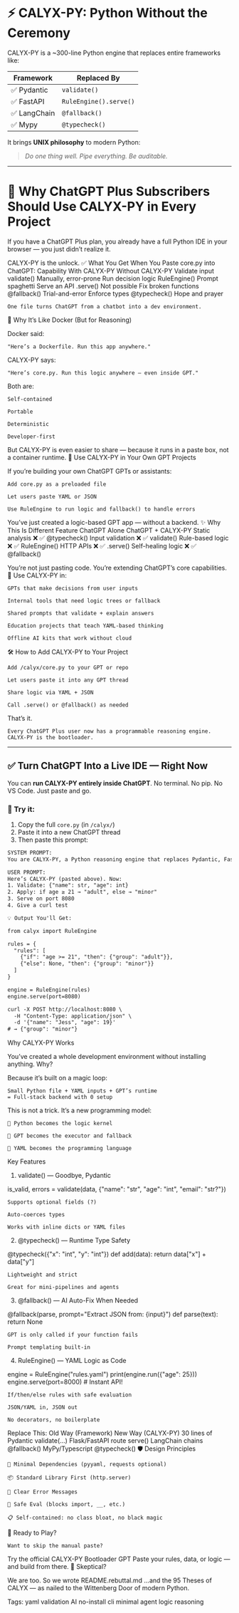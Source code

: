# ⚡ CALYX-PY: Python Without the Ceremony

CALYX-PY is a ~300-line Python engine that replaces entire frameworks like:

| Framework     | Replaced By            |
|---------------|------------------------|
| ✅ Pydantic    | `validate()`           |
| ✅ FastAPI     | `RuleEngine().serve()` |
| ✅ LangChain   | `@fallback()`          |
| ✅ Mypy        | `@typecheck()`         |

It brings **UNIX philosophy** to modern Python:
> *Do one thing well. Pipe everything. Be auditable.*
---
# 💎 Why ChatGPT Plus Subscribers Should Use CALYX-PY in Every Project

If you have a ChatGPT Plus plan, you already have a full Python IDE in your browser — you just didn’t realize it.

CALYX-PY is the unlock.
✅ What You Get When You Paste core.py into ChatGPT:
Capability	With CALYX-PY	Without CALYX-PY
Validate input	validate()	Manually, error-prone
Run decision logic	RuleEngine()	Prompt spaghetti
Serve an API	.serve()	Not possible
Fix broken functions	@fallback()	Trial-and-error
Enforce types	@typecheck()	Hope and prayer

    One file turns ChatGPT from a chatbot into a dev environment.

🧠 Why It’s Like Docker (But for Reasoning)

Docker said:

    "Here’s a Dockerfile. Run this app anywhere."

CALYX-PY says:

    "Here’s core.py. Run this logic anywhere — even inside GPT."

Both are:

    Self-contained

    Portable

    Deterministic

    Developer-first

But CALYX-PY is even easier to share — because it runs in a paste box, not a container runtime.
🔌 Use CALYX-PY in Your Own GPT Projects

If you’re building your own ChatGPT GPTs or assistants:

    Add core.py as a preloaded file

    Let users paste YAML or JSON

    Use RuleEngine to run logic and fallback() to handle errors

You’ve just created a logic-based GPT app — without a backend.
✨ Why This Is Different
Feature	ChatGPT Alone	ChatGPT + CALYX-PY
Static analysis	❌	✅ @typecheck()
Input validation	❌	✅ validate()
Rule-based logic	❌	✅ RuleEngine()
HTTP APIs	❌	✅ .serve()
Self-healing logic	❌	✅ @fallback()

You’re not just pasting code.
You’re extending ChatGPT’s core capabilities.
🧩 Use CALYX-PY in:

    GPTs that make decisions from user inputs

    Internal tools that need logic trees or fallback

    Shared prompts that validate + explain answers

    Education projects that teach YAML-based thinking

    Offline AI kits that work without cloud

🛠 How to Add CALYX-PY to Your Project

    Add /calyx/core.py to your GPT or repo

    Let users paste it into any GPT thread

    Share logic via YAML + JSON

    Call .serve() or @fallback() as needed

That’s it.

    Every ChatGPT Plus user now has a programmable reasoning engine.
    CALYX-PY is the bootloader.

---

## ✅ Turn ChatGPT Into a Live IDE — Right Now

You can **run CALYX-PY entirely inside ChatGPT**. No terminal. No pip. No VS Code. Just paste and go.

### 🧪 Try it:

1. Copy the full `core.py` (in `/calyx/`)
2. Paste it into a new ChatGPT thread
3. Then paste this prompt:

````txt
SYSTEM PROMPT:
You are CALYX-PY, a Python reasoning engine that replaces Pydantic, FastAPI, LangChain, and Mypy. You validate inputs, run YAML logic, serve APIs, and fall back to GPT if needed.

USER PROMPT:
Here’s CALYX-PY (pasted above). Now:
1. Validate: {"name": str, "age": int}
2. Apply: if age ≥ 21 → "adult", else → "minor"
3. Serve on port 8080
4. Give a curl test

💡 Output You'll Get:

from calyx import RuleEngine

rules = {
  "rules": [
    {"if": "age >= 21", "then": {"group": "adult"}},
    {"else": None, "then": {"group": "minor"}}
  ]
}

engine = RuleEngine(rules)
engine.serve(port=8080)

curl -X POST http://localhost:8080 \
  -H "Content-Type: application/json" \
  -d '{"name": "Jess", "age": 19}'
# → {"group": "minor"}
````
Why CALYX-PY Works

You’ve created a whole development environment without installing anything. Why?

Because it’s built on a magic loop:

    Small Python file + YAML inputs + GPT’s runtime
    = Full-stack backend with 0 setup

This is not a trick. It’s a new programming model:

    🧱 Python becomes the logic kernel

    🧠 GPT becomes the executor and fallback

    🧾 YAML becomes the programming language

Key Features
1. validate() — Goodbye, Pydantic

is_valid, errors = validate(data, {"name": "str", "age": "int", "email": "str?"})

    Supports optional fields (?)

    Auto-coerces types

    Works with inline dicts or YAML files

2. @typecheck() — Runtime Type Safety

@typecheck({"x": "int", "y": "int"})
def add(data): return data["x"] + data["y"]

    Lightweight and strict

    Great for mini-pipelines and agents

3. @fallback() — AI Auto-Fix When Needed

@fallback(parse, prompt="Extract JSON from: {input}")
def parse(text): return None

    GPT is only called if your function fails

    Prompt templating built-in

4. RuleEngine() — YAML Logic as Code

engine = RuleEngine("rules.yaml")
print(engine.run({"age": 25}))
engine.serve(port=8000)  # Instant API!

    If/then/else rules with safe evaluation

    JSON/YAML in, JSON out

    No decorators, no boilerplate

Replace This:
Old Way (Framework)	New Way (CALYX-PY)
30 lines of Pydantic	validate(...)
Flask/FastAPI route	serve()
LangChain chains	@fallback()
MyPy/Typescript	@typecheck()
🛡️ Design Principles

    🧼 Minimal Dependencies (pyyaml, requests optional)

    📦 Standard Library First (http.server)

    🧪 Clear Error Messages

    🔐 Safe Eval (blocks import, __, etc.)

    📋 Self-contained: no class bloat, no black magic

🚀 Ready to Play?

    Want to skip the manual paste?

Try the official CALYX-PY Bootloader GPT
Paste your rules, data, or logic — and build from there.
🤔 Skeptical?

We are too.
So we wrote README.rebuttal.md
...and the 95 Theses of CALYX — as nailed to the Wittenberg Door of modern Python.

Tags: yaml validation AI no-install cli minimal agent logic reasoning

